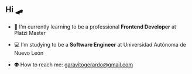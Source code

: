 ## Hi 🛹
- 💚 I’m currently learning to be a professional **Frontend Developer** at Platzi Master

- 💻 I’m studying to be a **Software Engineer** at Universidad Autónoma de Nuevo León

- 👽 How to reach me: garavitogerardo@gmail.com
